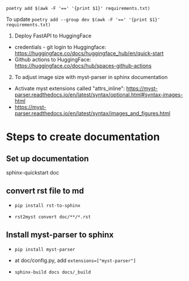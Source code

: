 

`poetry add $(awk -F '==' '{print $1}' requirements.txt)`

To update 
`poetry add --group dev $(awk -F '==' '{print $1}' requirements.txt)`

1. Deploy FastAPI to HuggingFace
- credentials - git login to Huggingface: https://huggingface.co/docs/huggingface_hub/en/quick-start
- Github actions to HuggingFace: https://huggingface.co/docs/hub/spaces-github-actions

2. To adjust image size with myst-parser in sphinx documentation
- Activate myst extensions called "attrs_inline": https://myst-parser.readthedocs.io/en/latest/syntax/optional.html#syntax-images-html
- https://myst-parser.readthedocs.io/en/latest/syntax/images_and_figures.html


# Steps to create documentation
## Set up documentation
sphinx-quickstart doc

## convert rst file to md
- `pip install rst-to-sphinx`

- `rst2myst convert doc/**/*.rst`

## Install myst-parser to sphinx
- `pip install myst-parser`
- at doc/config.py, add `extensions=["myst-parser"]`

- `sphinx-build docs docs/_build`

